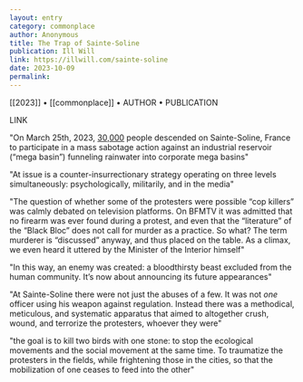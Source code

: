 ```yaml
---
layout: entry
category: commonplace
author: Anonymous
title: The Trap of Sainte-Soline
publication: Ill Will
link: https://illwill.com/sainte-soline
date: 2023-10-09
permalink:
---
```


[[2023]] • [[commonplace]] • AUTHOR • PUBLICATION

LINK

"On March 25th, 2023, [30,000](https://twitter.com/illwilleditions/status/1639663350333296640) people descended on Sainte-Soline, France to participate in a mass sabotage action against an industrial reservoir (“mega basin”) funneling rainwater into corporate mega basins"

"At issue is a counter-insurrectionary strategy operating on three levels simultaneously: psychologically, militarily, and in the media"

"The question of whether some of the protesters were possible “cop killers” was calmly debated on television platforms. On BFMTV it was admitted that no firearm was ever found during a protest, and even that the “literature” of the “Black Bloc” does not call for murder as a practice. So what? The term murderer is “discussed” anyway, and thus placed on the table. As a climax, we even heard it uttered by the Minister of the Interior himself"

"In this way, an enemy was created: a bloodthirsty beast excluded from the human community. It’s now about announcing its future appearances"

"At Sainte-Soline there were not just the abuses of a few. It was not *one* officer using his weapon against regulation. Instead there was a methodical, meticulous, and systematic apparatus that aimed to altogether crush, wound, and terrorize the protesters, whoever they were"

"the goal is to kill two birds with one stone: to stop the ecological movements and the social movement at the same time. To traumatize the protesters in the fields, while frightening those in the cities, so that the mobilization of one ceases to feed into the other"
